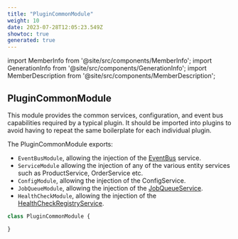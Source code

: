 ```yaml
---
title: "PluginCommonModule"
weight: 10
date: 2023-07-28T12:05:23.549Z
showtoc: true
generated: true
---
```

<!-- This file was generated from the Vendure source. Do not modify. Instead, re-run the "docs:build" script -->
import MemberInfo from '@site/src/components/MemberInfo';
import GenerationInfo from '@site/src/components/GenerationInfo';
import MemberDescription from '@site/src/components/MemberDescription';


## PluginCommonModule

<GenerationInfo sourceFile="packages/core/src/plugin/plugin-common.module.ts" sourceLine="30" packageName="@vendure/core" />

This module provides the common services, configuration, and event bus capabilities
required by a typical plugin. It should be imported into plugins to avoid having to
repeat the same boilerplate for each individual plugin.

The PluginCommonModule exports:

* `EventBusModule`, allowing the injection of the <a href='/reference/typescript-api/events/event-bus#eventbus'>EventBus</a> service.
* `ServiceModule` allowing the injection of any of the various entity services such as ProductService, OrderService etc.
* `ConfigModule`, allowing the injection of the ConfigService.
* `JobQueueModule`, allowing the injection of the <a href='/reference/typescript-api/job-queue/job-queue-service#jobqueueservice'>JobQueueService</a>.
* `HealthCheckModule`, allowing the injection of the <a href='/reference/typescript-api/health-check/health-check-registry-service#healthcheckregistryservice'>HealthCheckRegistryService</a>.

```ts title="Signature"
class PluginCommonModule {

}
```
